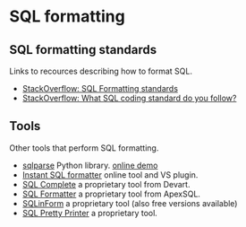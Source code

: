 # SQL formatting

## SQL formatting standards

Links to recources describing how to format SQL.

- [StackOverflow: SQL Formatting standards](https://stackoverflow.com/questions/519876/sql-formatting-standards)
- [StackOverflow: What SQL coding standard do you follow?](https://stackoverflow.com/questions/522356/what-sql-coding-standard-do-you-follow)

## Tools

Other tools that perform SQL formatting.

- [sqlparse](https://pypi.org/project/sqlparse/) Python library. [online demo](https://sqlformat.org/)
- [Instant SQL formatter](https://www.dpriver.com/pp/sqlformat.htm) online tool and VS plugin.
- [SQL Complete](https://www.devart.com/dbforge/sql/sqlcomplete/) a proprietary tool from Devart.
- [SQL Formatter](https://www.apexsql.com/sql-tools-refactor.aspx) a proprietary tool from ApexSQL.
- [SQLinForm](https://www.sqlinform.com/) a proprietary tool (also free versions available)
- [SQL Pretty Printer](https://www.dpriver.com/) a proprietary tool.
